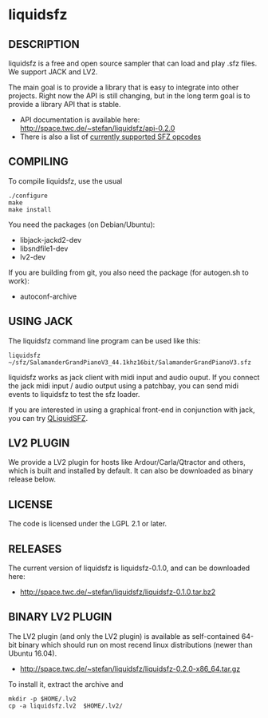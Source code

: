 # liquidsfz

## DESCRIPTION

liquidsfz is a free and open source sampler that can load and play .sfz files. We
support JACK and LV2.

The main goal is to provide a library that is easy to integrate into other
projects. Right now the API is still changing, but in the long term goal is to
provide a library API that is stable.

 * API documentation is available here: http://space.twc.de/~stefan/liquidsfz/api-0.2.0
 * There is also a list of [currently supported SFZ opcodes](OPCODES.md)

## COMPILING

To compile liquidsfz, use the usual

    ./configure
    make
    make install

You need the packages (on Debian/Ubuntu):

* libjack-jackd2-dev
* libsndfile1-dev
* lv2-dev

If you are building from git, you also need the package (for autogen.sh to work):

* autoconf-archive

## USING JACK

The liquidsfz command line program can be used like this:

    liquidsfz ~/sfz/SalamanderGrandPianoV3_44.1khz16bit/SalamanderGrandPianoV3.sfz

liquidsfz works as jack client with midi input and audio ouput. If you connect
the jack midi input / audio output using a patchbay, you can send midi events
to liquidsfz to test the sfz loader.

If you are interested in using a graphical front-end in conjunction with jack,
you can try [QLiquidSFZ](https://github.com/be1/qliquidsfz).

## LV2 PLUGIN

We provide a LV2 plugin for hosts like Ardour/Carla/Qtractor and others, which
is built and installed by default. It can also be downloaded as binary release
below.

## LICENSE

The code is licensed under the LGPL 2.1 or later.

## RELEASES

The current version of liquidsfz is liquidsfz-0.1.0, and can be downloaded
here:

* http://space.twc.de/~stefan/liquidsfz/liquidsfz-0.1.0.tar.bz2

## BINARY LV2 PLUGIN

The LV2 plugin (and only the LV2 plugin) is available as self-contained 64-bit
binary which should run on most recend linux distributions (newer than Ubuntu
16.04).

* http://space.twc.de/~stefan/liquidsfz/liquidsfz-0.2.0-x86_64.tar.gz

To install it, extract the archive and

    mkdir -p $HOME/.lv2
    cp -a liquidsfz.lv2  $HOME/.lv2/

